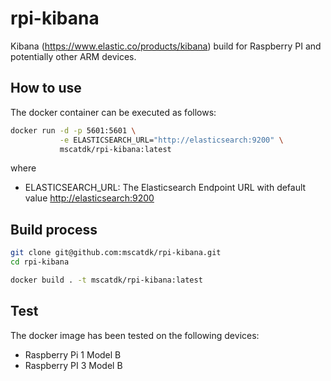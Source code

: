 # rpi-kibana

Kibana (<https://www.elastic.co/products/kibana>) build for Raspberry PI and potentially other ARM devices.

## How to use

The docker container can be executed as follows:

```bash
docker run -d -p 5601:5601 \
           -e ELASTICSEARCH_URL="http://elasticsearch:9200" \
           mscatdk/rpi-kibana:latest
```

where

* ELASTICSEARCH_URL: The Elasticsearch Endpoint URL with default value <http://elasticsearch:9200>

## Build process

```bash
git clone git@github.com:mscatdk/rpi-kibana.git
cd rpi-kibana

docker build . -t mscatdk/rpi-kibana:latest
```

## Test

The docker image has been tested on the following devices:

* Raspberry Pi 1 Model B
* Raspberry PI 3 Model B